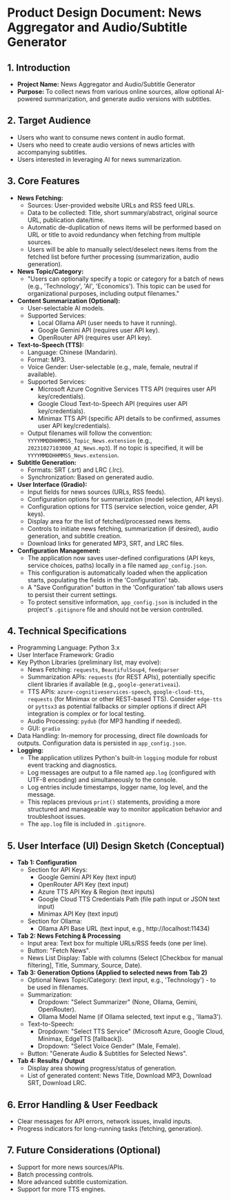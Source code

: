 # Product Design Document: News Aggregator and Audio/Subtitle Generator

## 1. Introduction

*   **Project Name:** News Aggregator and Audio/Subtitle Generator
*   **Purpose:** To collect news from various online sources, allow optional AI-powered summarization, and generate audio versions with subtitles.

## 2. Target Audience

*   Users who want to consume news content in audio format.
*   Users who need to create audio versions of news articles with accompanying subtitles.
*   Users interested in leveraging AI for news summarization.

## 3. Core Features

*   **News Fetching:**
    *   Sources: User-provided website URLs and RSS feed URLs.
    *   Data to be collected: Title, short summary/abstract, original source URL, publication date/time.
    *   Automatic de-duplication of news items will be performed based on URL or title to avoid redundancy when fetching from multiple sources.
    *   Users will be able to manually select/deselect news items from the fetched list before further processing (summarization, audio generation).
*   **News Topic/Category:**
    *   "Users can optionally specify a topic or category for a batch of news (e.g., 'Technology', 'AI', 'Economics'). This topic can be used for organizational purposes, including output filenames."
*   **Content Summarization (Optional):**
    *   User-selectable AI models.
    *   Supported Services:
        *   Local Ollama API (user needs to have it running).
        *   Google Gemini API (requires user API key).
        *   OpenRouter API (requires user API key).
*   **Text-to-Speech (TTS):**
    *   Language: Chinese (Mandarin).
    *   Format: MP3.
    *   Voice Gender: User-selectable (e.g., male, female, neutral if available).
    *   Supported Services:
        *   Microsoft Azure Cognitive Services TTS API (requires user API key/credentials).
        *   Google Cloud Text-to-Speech API (requires user API key/credentials).
        *   Minimax TTS API (specific API details to be confirmed, assumes user API key/credentials).
    *   Output filenames will follow the convention: `YYYYMMDDHHMMSS_Topic_News.extension` (e.g., `20231027103000_AI_News.mp3`). If no topic is specified, it will be `YYYYMMDDHHMMSS_News.extension`.
*   **Subtitle Generation:**
    *   Formats: SRT (.srt) and LRC (.lrc).
    *   Synchronization: Based on generated audio.
*   **User Interface (Gradio):**
    *   Input fields for news sources (URLs, RSS feeds).
    *   Configuration options for summarization (model selection, API keys).
    *   Configuration options for TTS (service selection, voice gender, API keys).
    *   Display area for the list of fetched/processed news items.
    *   Controls to initiate news fetching, summarization (if desired), audio generation, and subtitle creation.
    *   Download links for generated MP3, SRT, and LRC files.
*   **Configuration Management:**
    *   The application now saves user-defined configurations (API keys, service choices, paths) locally in a file named `app_config.json`.
    *   This configuration is automatically loaded when the application starts, populating the fields in the 'Configuration' tab.
    *   A "Save Configuration" button in the 'Configuration' tab allows users to persist their current settings.
    *   To protect sensitive information, `app_config.json` is included in the project's `.gitignore` file and should not be version controlled.

## 4. Technical Specifications

*   Programming Language: Python 3.x
*   User Interface Framework: Gradio
*   Key Python Libraries (preliminary list, may evolve):
    *   News Fetching: `requests`, `BeautifulSoup4`, `feedparser`
    *   Summarization APIs: `requests` (for REST APIs), potentially specific client libraries if available (e.g., `google-generativeai`).
    *   TTS APIs: `azure-cognitiveservices-speech`, `google-cloud-tts`, `requests` (for Minimax or other REST-based TTS). Consider `edge-tts` or `pyttsx3` as potential fallbacks or simpler options if direct API integration is complex or for local testing.
    *   Audio Processing: `pydub` (for MP3 handling if needed).
    *   GUI: `gradio`
*   Data Handling: In-memory for processing, direct file downloads for outputs. Configuration data is persisted in `app_config.json`.
*   **Logging:**
    *   The application utilizes Python's built-in `logging` module for robust event tracking and diagnostics.
    *   Log messages are output to a file named `app.log` (configured with UTF-8 encoding) and simultaneously to the console.
    *   Log entries include timestamps, logger name, log level, and the message.
    *   This replaces previous `print()` statements, providing a more structured and manageable way to monitor application behavior and troubleshoot issues.
    *   The `app.log` file is included in `.gitignore`.

## 5. User Interface (UI) Design Sketch (Conceptual)

*   **Tab 1: Configuration**
    *   Section for API Keys:
        *   Google Gemini API Key (text input)
        *   OpenRouter API Key (text input)
        *   Azure TTS API Key & Region (text inputs)
        *   Google Cloud TTS Credentials Path (file path input or JSON text input)
        *   Minimax API Key (text input)
    *   Section for Ollama:
        *   Ollama API Base URL (text input, e.g., http://localhost:11434)
*   **Tab 2: News Fetching & Processing**
    *   Input area: Text box for multiple URLs/RSS feeds (one per line).
    *   Button: "Fetch News".
    *   News List Display: Table with columns (Select [Checkbox for manual filtering], Title, Summary, Source, Date).
*   **Tab 3: Generation Options (Applied to selected news from Tab 2)**
    *   Optional News Topic/Category: (text input, e.g., 'Technology') - to be used in filenames.
    *   Summarization:
        *   Dropdown: "Select Summarizer" (None, Ollama, Gemini, OpenRouter).
        *   Ollama Model Name (if Ollama selected, text input e.g., 'llama3').
    *   Text-to-Speech:
        *   Dropdown: "Select TTS Service" (Microsoft Azure, Google Cloud, Minimax, EdgeTTS [fallback]).
        *   Dropdown: "Select Voice Gender" (Male, Female).
    *   Button: "Generate Audio & Subtitles for Selected News".
*   **Tab 4: Results / Output**
    *   Display area showing progress/status of generation.
    *   List of generated content: News Title, Download MP3, Download SRT, Download LRC.

## 6. Error Handling & User Feedback

*   Clear messages for API errors, network issues, invalid inputs.
*   Progress indicators for long-running tasks (fetching, generation).

## 7. Future Considerations (Optional)

*   Support for more news sources/APIs.
*   Batch processing controls.
*   More advanced subtitle customization.
*   Support for more TTS engines.
